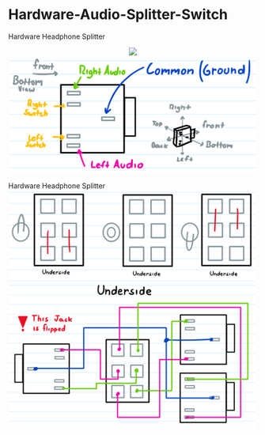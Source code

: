 # Hardware-Audio-Splitter-Switch
Hardware Headphone Splitter


<p align="center">
  <img src="https://www.creatroninc.com/7359-large_default/35mm-stereo-jack-board-mount.jpg" width="300"/>
  <img src="https://github.com/aziddy/Hardware-Audio-Splitter-Switch/blob/master/1.PNG" width="500"/>
  <div stlye="display: inline-block;">Hardware Headphone Splitter</div>
  <img src="https://github.com/aziddy/Hardware-Audio-Splitter-Switch/blob/master/2.PNG" width="500"/>
  <img src="https://github.com/aziddy/Hardware-Audio-Splitter-Switch/blob/master/3.PNG" width="500"/>
</p>

